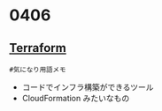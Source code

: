 # 0406

## [Terraform](https://www.terraform.io/)

`#気になり用語メモ`
- コードでインフラ構築ができるツール
- CloudFormation みたいなもの

